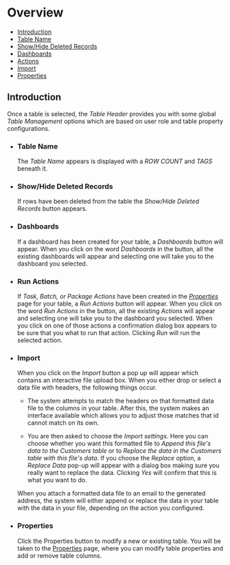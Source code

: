 # Overview

- [Introduction](#introduction)
- [Table Name](#table-name)
- [Show/Hide Deleted Records](#show-/-hide-deleted-records)
- [Dashboards](#dashboards)
- [Actions](#actions)
- [Import](#import)
- [Properties](#properties)

<a name="introduction"></a>

## Introduction

Once a table is selected, the _Table Header_ provides you with some global _Table Management_ options which are based on user role and table property configurations. 

<a name="table-name"></a>

- ### Table Name

    The _Table Name_ appears is displayed with a _ROW COUNT_ and _TAGS_ beneath it.

<a name="show-/-hide-deleted-records"></a>

- ### Show/Hide Deleted Records

    If rows have been deleted from the table the _Show/Hide Deleted Records_ button appears.

<a name="dashboards"></a>

- ### Dashboards

    If a dashboard has been created for your table, a _Dashboards_ button will appear.  When you click on the word _Dashboards_ in the button, all the existing dashboards will appear and selecting one will take you to the dashboard you selected.

<a name="run_actions"></a>

- ### Run Actions

    If _Task, Batch, or Package Actions_ have been created in the  _[Properties](tables-properties#table-actions)_ page for your table, a _Run Actions_ button will appear.  When you click on the word _Run Actions_ in the button, all the existing _Actions_ will appear and selecting one will take you to the dashboard you selected.  When you click on one of those actions a confirmation dialog box appears to be sure that you what to run that action.  Clicking _Run_ will run the selected action.

<a name="import"></a>

- ### Import

    When you click on the _Import_ button a pop up will appear which contains an interactive file upload box.  When you either drop or select a data file with headers, the following things occur.

    - The system attempts to match the headers on that formatted data file to the columns in your table.  After this, the system makes an interface available which allows you to adjust those matches that id cannot match on its own.

    - You are then asked to choose the _Import settings_.  Here you can choose whether you want this formatted file to _Append this file's data to the Customers table_ or to _Replace the data in the Customers table with this file's data_.  If you choose the _Replace_ option, a _Replace Data_ pop-up will appear with a dialog box making sure you really want to replace the data. Clicking _Yes_ will confirm that this is what you want to do.

    When you attach a formatted data file to an email to the generated address, the system will either append or replace the data in your table with the data in your file, depending on the action you configured.

<a name="properties"></a>

- ### Properties

    Click the Properties button to modify a new or existing table.  You will be taken to the [Properties](table-properties) page, where you can modify table properties and add or remove table columns.